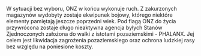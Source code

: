 W sytuacji bez wyboru, ONZ w końcu wykonuje ruch. Z zakurzonych
magazynów wydobyty zostaje ekwipunek bojowy, którego niektóre elementy
pamiętają jeszcze poprzedni wiek. Pod flagą ONZ do życia przywrócona
zostaje długo nieaktywna agencja byłych Stanów Zjednoczonych założona do
walki z istotami pozaziemskimi - PHALANX. Jej celem jest likwidacja
zagrożenia pozaziemskiego oraz ochrona ludzkiej rasy bez względu na
poniesione koszty.